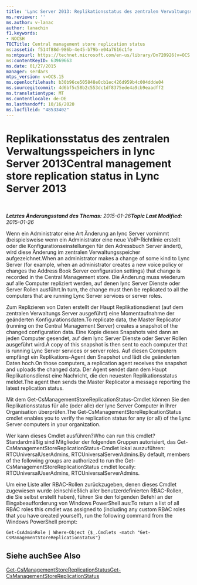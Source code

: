 ```yaml
---
title: 'Lync Server 2013: Replikationsstatus des zentralen Verwaltungsspeichers'
ms.reviewer: ''
ms.author: v-lanac
author: lanachin
f1.keywords:
- NOCSH
TOCTitle: Central management store replication status
ms:assetid: f514f88d-986b-4e45-b79b-e04a7616c1fe
ms:mtpsurl: https://technet.microsoft.com/en-us/library/Dn720926(v=OCS.15)
ms:contentKeyID: 63969663
ms.date: 01/27/2015
manager: serdars
mtps_version: v=OCS.15
ms.openlocfilehash: b30b96ce505848e0cb1ec426d959b4c004ddde04
ms.sourcegitcommit: 4d6bf5c58b2c553dc1df8375ede4a9cb9eaadff2
ms.translationtype: MT
ms.contentlocale: de-DE
ms.lasthandoff: 10/16/2020
ms.locfileid: "48533402"
---
```

# <a name="central-management-store-replication-status-in-lync-server-2013"></a><span data-ttu-id="0d0a0-102">Replikationsstatus des zentralen Verwaltungsspeichers in lync Server 2013</span><span class="sxs-lookup"><span data-stu-id="0d0a0-102">Central management store replication status in Lync Server 2013</span></span>

<div data-xmlns="http://www.w3.org/1999/xhtml">

<div class="topic" data-xmlns="http://www.w3.org/1999/xhtml" data-msxsl="urn:schemas-microsoft-com:xslt" data-cs="https://msdn.microsoft.com/">

<div data-asp="https://msdn2.microsoft.com/asp">



</div>

<div id="mainSection">

<div id="mainBody">

<span> </span>

<span data-ttu-id="0d0a0-103">_**Letztes Änderungsstand des Themas:** 2015-01-26_</span><span class="sxs-lookup"><span data-stu-id="0d0a0-103">_**Topic Last Modified:** 2015-01-26_</span></span>

<span data-ttu-id="0d0a0-104">Wenn ein Administrator eine Art Änderung an lync Server vornimmt (beispielsweise wenn ein Administrator eine neue VoIP-Richtlinie erstellt oder die Konfigurationseinstellungen für den Adressbuch Server ändert), wird diese Änderung im zentralen Verwaltungsspeicher aufgezeichnet.</span><span class="sxs-lookup"><span data-stu-id="0d0a0-104">When an administrator makes a change of some kind to Lync Server (for example, when an administrator creates a new voice policy or changes the Address Book Server configuration settings) that change is recorded in the Central Management store.</span></span> <span data-ttu-id="0d0a0-105">Die Änderung muss wiederum auf alle Computer repliziert werden, auf denen lync Server Dienste oder Server Rollen ausführt.</span><span class="sxs-lookup"><span data-stu-id="0d0a0-105">In turn, the change must then be replicated to all the computers that are running Lync Server services or server roles.</span></span>

<span data-ttu-id="0d0a0-106">Zum Replizieren von Daten erstellt der Haupt Replikationsdienst (auf dem zentralen Verwaltungs Server ausgeführt) eine Momentaufnahme der geänderten Konfigurationsdaten.</span><span class="sxs-lookup"><span data-stu-id="0d0a0-106">To replicate data, the Master Replicator (running on the Central Management Server) creates a snapshot of the changed configuration data.</span></span> <span data-ttu-id="0d0a0-107">Eine Kopie dieses Snapshots wird dann an jeden Computer gesendet, auf dem lync Server Dienste oder Server Rollen ausgeführt wird.</span><span class="sxs-lookup"><span data-stu-id="0d0a0-107">A copy of this snapshot is then sent to each computer that is running Lync Server services or server roles.</span></span> <span data-ttu-id="0d0a0-108">Auf diesen Computern empfängt ein Replikations-Agent den Snapshot und lädt die geänderten Daten hoch.</span><span class="sxs-lookup"><span data-stu-id="0d0a0-108">On those computers, a replication agent receives the snapshot and uploads the changed data.</span></span> <span data-ttu-id="0d0a0-109">Der Agent sendet dann dem Haupt Replikationsdienst eine Nachricht, die den neuesten Replikationsstatus meldet.</span><span class="sxs-lookup"><span data-stu-id="0d0a0-109">The agent then sends the Master Replicator a message reporting the latest replication status.</span></span>

<span data-ttu-id="0d0a0-110">Mit dem Get-CsManagementStoreReplicationStatus-Cmdlet können Sie den Replikationsstatus für alle (oder alle) der lync Server Computer in Ihrer Organisation überprüfen.</span><span class="sxs-lookup"><span data-stu-id="0d0a0-110">The Get-CsManagementStoreReplicationStatus cmdlet enables you to verify the replication status for any (or all) of the Lync Server computers in your organization.</span></span>

<span data-ttu-id="0d0a0-111">Wer kann dieses Cmdlet ausführen?</span><span class="sxs-lookup"><span data-stu-id="0d0a0-111">Who can run this cmdlet?</span></span> <span data-ttu-id="0d0a0-112">Standardmäßig sind Mitglieder der folgenden Gruppen autorisiert, das Get-CsManagementStoreReplicationStatus-Cmdlet lokal auszuführen: RTCUniversalUserAdmins, RTCUniversalServerAdmins.</span><span class="sxs-lookup"><span data-stu-id="0d0a0-112">By default, members of the following groups are authorized to run the Get-CsManagementStoreReplicationStatus cmdlet locally: RTCUniversalUserAdmins, RTCUniversalServerAdmins.</span></span>

<span data-ttu-id="0d0a0-113">Um eine Liste aller RBAC-Rollen zurückzugeben, denen dieses Cmdlet zugewiesen wurde (einschließlich aller benutzerdefinierten RBAC-Rollen, die Sie selbst erstellt haben), führen Sie den folgenden Befehl an der Eingabeaufforderung von Windows PowerShell aus:</span><span class="sxs-lookup"><span data-stu-id="0d0a0-113">To return a list of all RBAC roles this cmdlet was assigned to (including any custom RBAC roles that you have created yourself), run the following command from the Windows PowerShell prompt:</span></span>

    Get-CsAdminRole | Where-Object {$_.Cmdlets -match "Get-CsManagementStoreReplicationStatus"}

<div>

## <a name="see-also"></a><span data-ttu-id="0d0a0-114">Siehe auch</span><span class="sxs-lookup"><span data-stu-id="0d0a0-114">See Also</span></span>


[<span data-ttu-id="0d0a0-115">Get-CsManagementStoreReplicationStatus</span><span class="sxs-lookup"><span data-stu-id="0d0a0-115">Get-CsManagementStoreReplicationStatus</span></span>](https://docs.microsoft.com/powershell/module/skype/Get-CsManagementStoreReplicationStatus)  
  

</div>

</div>

<span> </span>

</div>

</div>

</div>

